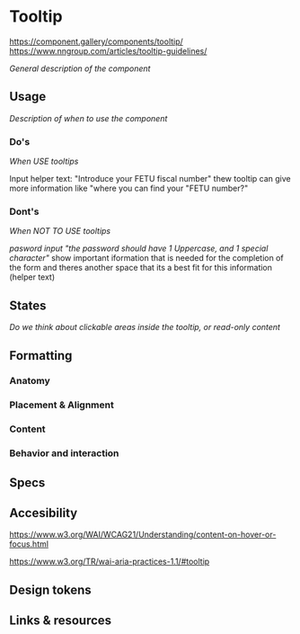 # Tooltip

https://component.gallery/components/tooltip/
https://www.nngroup.com/articles/tooltip-guidelines/

_General description of the component_

## Usage

_Description of when to use the component_

### Do's

_When USE tooltips_

Input helper text: "Introduce your FETU fiscal number" thew tooltip can give more information like "where you can find your "FETU number?"

### Dont's

_When NOT TO USE tooltips_

_pasword input "the password should have 1 Uppercase, and 1 special character"_
show important iformation that is needed for the completion of the form and theres another space that its a best fit for this information (helper text)

## States

_Do we think about clickable areas inside the tooltip, or read-only content_

## Formatting

### Anatomy
### Placement & Alignment
### Content
### Behavior and interaction


## Specs 
## Accesibility

https://www.w3.org/WAI/WCAG21/Understanding/content-on-hover-or-focus.html

https://www.w3.org/TR/wai-aria-practices-1.1/#tooltip

## Design tokens
## Links & resources